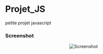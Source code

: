 # Projet_JS
petite projet javascript

### Screenshot

<p align="center">
  <img src="screenshots1.png" alt="Screenshot"/>
</p>
